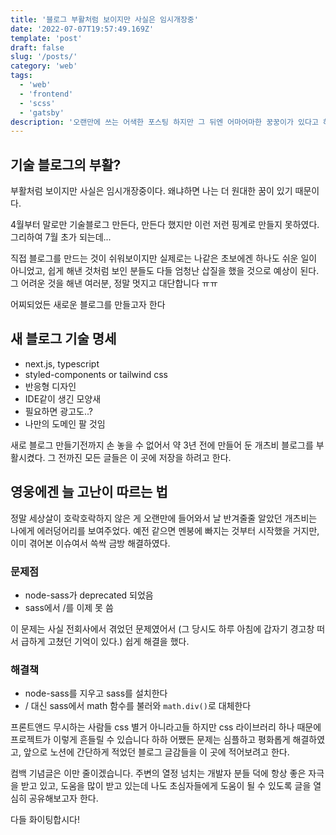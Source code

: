 ```yaml
---
title: '블로그 부활처럼 보이지만 사실은 임시개장중'
date: '2022-07-07T19:57:49.169Z'
template: 'post'
draft: false
slug: '/posts/'
category: 'web'
tags:
  - 'web'
  - 'frontend'
  - 'scss'
  - 'gatsby'
description: '오랜만에 쓰는 어색한 포스팅 하지만 그 뒤엔 어마어마한 꿍꿍이가 있다고 하는데...'
---
```


## 기술 블로그의 부활?
부활처럼 보이지만 사실은 임시개장중이다.
왜냐하면 나는 더 원대한 꿈이 있기 때문이다.

4월부터 말로만 기술블로그 만든다, 만든다 했지만 이런 저런 핑계로 만들지 못하였다.
그리하여 7월 초가 되는데...

직접 블로그를 만드는 것이 쉬워보이지만 실제로는 나같은 초보에겐 하나도 쉬운 일이 아니었고, 쉽게 해낸 것처럼 보인 분들도 다들 엄청난 삽질을 했을 것으로 예상이 된다. 그 어려운 것을 해낸 여러분, 정말 멋지고 대단합니다 ㅠㅠ

어찌되었든 새로운 블로그를 만들고자 한다


## 새 블로그 기술 명세
- next.js, typescript
- styled-components or tailwind css
- 반응형 디자인
- IDE같이 생긴 모양새
- 필요하면 광고도..?
- 나만의 도메인 팔 것임


새로 블로그 만들기전까지 손 놓을 수 없어서 약 3년 전에 만들어 둔 개츠비 블로그를 부활시켰다. 그 전까진 모든 글들은 이 곳에 저장을 하려고 한다.


## 영웅에겐 늘 고난이 따르는 법
정말 세상살이 호락호락하지 않은 게 오랜만에 들어와서 날 반겨줄줄 알았던 개츠비는 나에게 에러덩어리를 보여주었다.
예전 같으면 멘붕에 빠지는 것부터 시작했을 거지만, 이미 겪어본 이슈여서 쓱싹 금방 해결하였다.

### 문제점
- node-sass가 deprecated 되었음
- sass에서 /를 이제 못 씀

이 문제는 사실 전회사에서 겪었던 문제였어서 (그 당시도 하루 아침에 갑자기 경고창 떠서 급하게 고쳤던 기억이 있다.) 쉽게 해결을 했다.

### 해결책
- node-sass를 지우고 sass를 설치한다
- / 대신 sass에서 math 함수를 불러와 `math.div()`로 대체한다


프론트앤드 무시하는 사람들 css 별거 아니라고들 하지만 css 라이브러리 하나 때문에 프로젝트가 이렇게 흔들릴 수 있습니다 하하
어쨌든 문제는 심플하고 평화롭게 해결하였고, 앞으로 노션에 간단하게 적었던 블로그 글감들을 이 곳에 적어보려고 한다.


컴백 기념글은 이만 줄이겠습니다.
주변의 열정 넘치는 개발자 분들 덕에 항상 좋은 자극을 받고 있고, 도움을 많이 받고 있는데 나도 초심자들에게 도움이 될 수 있도록 글을 열심히 공유해보고자 한다.

다들 화이팅합시다!